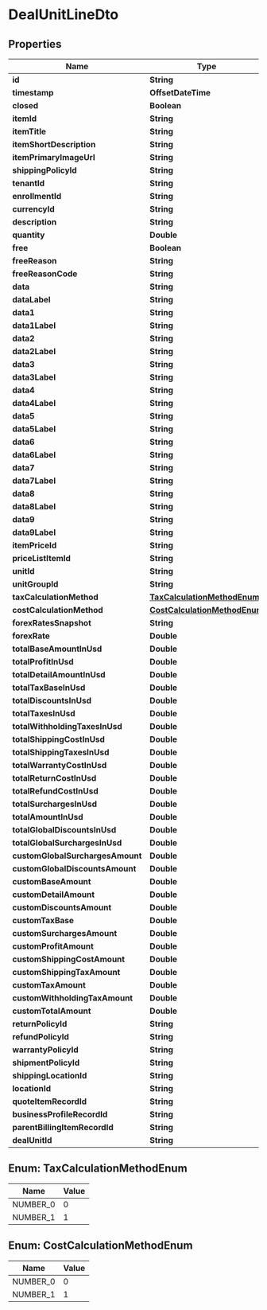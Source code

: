 

# DealUnitLineDto


## Properties

| Name | Type | Description | Notes |
|------------ | ------------- | ------------- | -------------|
|**id** | **String** |  |  [optional] |
|**timestamp** | **OffsetDateTime** |  |  [optional] |
|**closed** | **Boolean** |  |  [optional] |
|**itemId** | **String** |  |  [optional] |
|**itemTitle** | **String** |  |  [optional] |
|**itemShortDescription** | **String** |  |  [optional] |
|**itemPrimaryImageUrl** | **String** |  |  [optional] |
|**shippingPolicyId** | **String** |  |  [optional] |
|**tenantId** | **String** |  |  [optional] |
|**enrollmentId** | **String** |  |  [optional] |
|**currencyId** | **String** |  |  [optional] |
|**description** | **String** |  |  [optional] |
|**quantity** | **Double** |  |  [optional] |
|**free** | **Boolean** |  |  [optional] |
|**freeReason** | **String** |  |  [optional] |
|**freeReasonCode** | **String** |  |  [optional] |
|**data** | **String** |  |  [optional] |
|**dataLabel** | **String** |  |  [optional] |
|**data1** | **String** |  |  [optional] |
|**data1Label** | **String** |  |  [optional] |
|**data2** | **String** |  |  [optional] |
|**data2Label** | **String** |  |  [optional] |
|**data3** | **String** |  |  [optional] |
|**data3Label** | **String** |  |  [optional] |
|**data4** | **String** |  |  [optional] |
|**data4Label** | **String** |  |  [optional] |
|**data5** | **String** |  |  [optional] |
|**data5Label** | **String** |  |  [optional] |
|**data6** | **String** |  |  [optional] |
|**data6Label** | **String** |  |  [optional] |
|**data7** | **String** |  |  [optional] |
|**data7Label** | **String** |  |  [optional] |
|**data8** | **String** |  |  [optional] |
|**data8Label** | **String** |  |  [optional] |
|**data9** | **String** |  |  [optional] |
|**data9Label** | **String** |  |  [optional] |
|**itemPriceId** | **String** |  |  [optional] |
|**priceListItemId** | **String** |  |  [optional] |
|**unitId** | **String** |  |  [optional] |
|**unitGroupId** | **String** |  |  [optional] |
|**taxCalculationMethod** | [**TaxCalculationMethodEnum**](#TaxCalculationMethodEnum) |  |  [optional] |
|**costCalculationMethod** | [**CostCalculationMethodEnum**](#CostCalculationMethodEnum) |  |  [optional] |
|**forexRatesSnapshot** | **String** |  |  [optional] |
|**forexRate** | **Double** |  |  [optional] |
|**totalBaseAmountInUsd** | **Double** |  |  [optional] |
|**totalProfitInUsd** | **Double** |  |  [optional] |
|**totalDetailAmountInUsd** | **Double** |  |  [optional] |
|**totalTaxBaseInUsd** | **Double** |  |  [optional] |
|**totalDiscountsInUsd** | **Double** |  |  [optional] |
|**totalTaxesInUsd** | **Double** |  |  [optional] |
|**totalWithholdingTaxesInUsd** | **Double** |  |  [optional] |
|**totalShippingCostInUsd** | **Double** |  |  [optional] |
|**totalShippingTaxesInUsd** | **Double** |  |  [optional] |
|**totalWarrantyCostInUsd** | **Double** |  |  [optional] |
|**totalReturnCostInUsd** | **Double** |  |  [optional] |
|**totalRefundCostInUsd** | **Double** |  |  [optional] |
|**totalSurchargesInUsd** | **Double** |  |  [optional] |
|**totalAmountInUsd** | **Double** |  |  [optional] |
|**totalGlobalDiscountsInUsd** | **Double** |  |  [optional] |
|**totalGlobalSurchargesInUsd** | **Double** |  |  [optional] |
|**customGlobalSurchargesAmount** | **Double** |  |  [optional] |
|**customGlobalDiscountsAmount** | **Double** |  |  [optional] |
|**customBaseAmount** | **Double** |  |  [optional] |
|**customDetailAmount** | **Double** |  |  [optional] |
|**customDiscountsAmount** | **Double** |  |  [optional] |
|**customTaxBase** | **Double** |  |  [optional] |
|**customSurchargesAmount** | **Double** |  |  [optional] |
|**customProfitAmount** | **Double** |  |  [optional] |
|**customShippingCostAmount** | **Double** |  |  [optional] |
|**customShippingTaxAmount** | **Double** |  |  [optional] |
|**customTaxAmount** | **Double** |  |  [optional] |
|**customWithholdingTaxAmount** | **Double** |  |  [optional] |
|**customTotalAmount** | **Double** |  |  [optional] |
|**returnPolicyId** | **String** |  |  [optional] |
|**refundPolicyId** | **String** |  |  [optional] |
|**warrantyPolicyId** | **String** |  |  [optional] |
|**shipmentPolicyId** | **String** |  |  [optional] |
|**shippingLocationId** | **String** |  |  [optional] |
|**locationId** | **String** |  |  [optional] |
|**quoteItemRecordId** | **String** |  |  [optional] |
|**businessProfileRecordId** | **String** |  |  [optional] |
|**parentBillingItemRecordId** | **String** |  |  [optional] |
|**dealUnitId** | **String** |  |  [optional] |



## Enum: TaxCalculationMethodEnum

| Name | Value |
|---- | -----|
| NUMBER_0 | 0 |
| NUMBER_1 | 1 |



## Enum: CostCalculationMethodEnum

| Name | Value |
|---- | -----|
| NUMBER_0 | 0 |
| NUMBER_1 | 1 |



